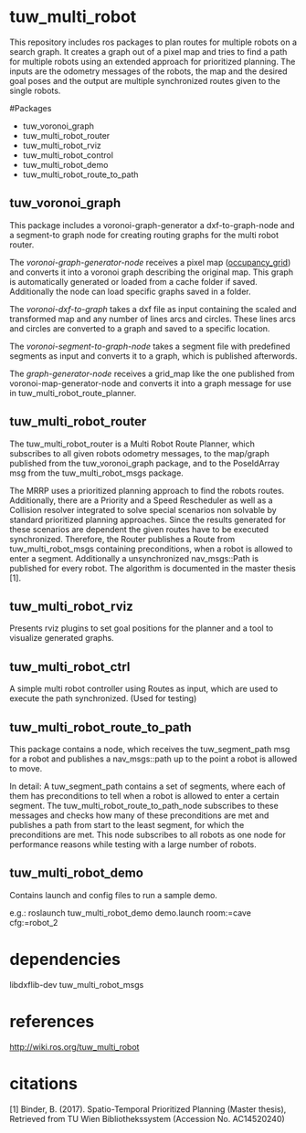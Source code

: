 # tuw\_multi\_robot
This repository includes ros packages to plan routes for multiple robots on a search graph. It creates a graph out of a pixel map and tries to find a path for multiple robots using an extended approach for prioritized planning. The inputs are the odometry messages of the robots, the map and the desired goal poses and the output are multiple synchronized routes given to the single robots. 

#Packages

* tuw\_voronoi\_graph
* tuw\_multi\_robot\_router
* tuw\_multi\_robot\_rviz
* tuw\_multi\_robot\_control
* tuw\_multi\_robot\_demo
* tuw\_multi\_robot\_route\_to\_path

## tuw\_voronoi\_graph
This package includes a voronoi-graph-generator a dxf-to-graph-node and a segment-to graph node for creating routing graphs for the multi robot router.

The _voronoi-graph-generator-node_ receives a pixel map ([occupancy\_grid](http://docs.ros.org/api/nav_msgs/html/msg/OccupancyGrid.html)) and converts it into a voronoi graph describing the original map. This graph is automatically generated or loaded from a cache folder if saved. Additionally the node can load specific graphs saved in a folder.

The _voronoi-dxf-to-graph_ takes a dxf file as input containing the scaled and transformed map and any number of lines arcs and circles. These lines arcs and circles are converted to a graph and saved to a specific location.

The _voronoi-segment-to-graph-node_ takes a segment file with predefined segments as input and converts it to a graph, which is published afterwords.

The _graph-generator-node_ receives a grid\_map like the one published from voronoi-map-generator-node and converts it into a graph message for use in tuw\_multi\_robot\_route\_planner.

## tuw\_multi\_robot\_router
The tuw_multi_robot_router is a Multi Robot Route Planner, which subscribes to all given robots odometry messages, to the map/graph published from the tuw_voronoi_graph package, and to the PoseIdArray msg from the tuw_multi_robot_msgs package.

The MRRP uses a prioritized planning approach to find the robots routes. Additionally, there are a Priority and a Speed Rescheduler as well as a Collision resolver integrated to solve special scenarios non solvable by standard prioritized planning approaches. Since the results generated for these scenarios are dependent the given routes have to be executed synchronized. Therefore, the Router publishes a Route from tuw_multi_robot_msgs containing preconditions, when a robot is allowed to enter a segment. Additionally a unsynchronized nav_msgs::Path is published for every robot. The algorithm is documented in the master thesis [1]. 

## tuw\_multi\_robot\_rviz
Presents rviz plugins to set goal positions for the planner and a tool to visualize generated graphs. 

## tuw\_multi\_robot\_ctrl
A simple multi robot controller using Routes as input, which are used to execute the path synchronized. (Used for testing)

## tuw\_multi\_robot\_route\_to\_path
This package contains a node, which receives the tuw_segment_path msg for a robot and publishes a nav_msgs::path up to the point a robot is allowed to move.

In detail: A tuw_segment_path contains a set of segments, where each of them has preconditions to tell when a robot is allowed to enter a certain segment. The tuw_multi_robot_route_to_path_node subscribes to these messages and checks how many of these preconditions are met and publishes a path from start to the least segment, for which the preconditions are met. This node subscribes to all robots as one node for performance reasons while testing with a large number of robots. 

## tuw\_multi\_robot\_demo
Contains launch and config files to run a sample demo. 

e.g.: roslaunch tuw_multi_robot_demo demo.launch room:=cave cfg:=robot_2

# dependencies
libdxflib-dev
tuw\_multi\_robot\_msgs

# references
http://wiki.ros.org/tuw_multi_robot

# citations
[1] Binder, B. (2017). Spatio-Temporal Prioritized Planning (Master thesis), Retrieved from TU Wien Bibliothekssystem (Accession No. AC14520240)